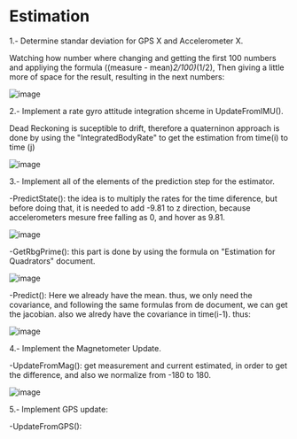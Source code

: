 # Estimation
1.- Determine standar deviation for GPS X and Accelerometer X.

Watching how number where changing and getting the first 100 numbers and appliying the formula ((measure - mean)*2/100)*(1/2),
Then giving a little more of space for the result, resulting in the next numbers:

![image](https://user-images.githubusercontent.com/29236973/141076284-5263583e-787d-4c23-a40f-8048af0bc22e.png)

2.- Implement a rate gyro attitude integration shceme in UpdateFromIMU().

Dead Reckoning is suceptible to drift, therefore a quaterninon approach is done by using the "IntegratedBodyRate" to get the estimation from time(i) to time (j)

![image](https://user-images.githubusercontent.com/29236973/141078023-4e70dcab-1ec0-446a-ad14-1e2ebabd82a2.png)

3.- Implement all of the elements of the prediction step for the estimator.

-PredictState(): the idea is to multiply the rates for the time diference, but before doing that, it is needed to add -9.81 to z direction, because accelerometers mesure free falling as 0, and hover as 9.81.

![image](https://user-images.githubusercontent.com/29236973/141083949-470448bc-211d-427a-a00e-46af63fcdd45.png)

-GetRbgPrime(): this part is done by using the formula on "Estimation for Quadrators" document.

![image](https://user-images.githubusercontent.com/29236973/141085915-326fbab4-9cdb-4f96-9235-7f192e2b7b5e.png)

-Predict(): Here we already have the mean. thus, we only need the covariance, and following the same formulas from de document, we can get the jacobian. also we alredy have the covariance in time(i-1). thus:

![image](https://user-images.githubusercontent.com/29236973/141088716-88c72f94-9d58-4f74-adca-c2091a8af8fd.png)

4.- Implement the Magnetometer Update.

-UpdateFromMag(): get measurement and current estimated, in order to get the difference, and also we normalize from -180 to 180.

![image](https://user-images.githubusercontent.com/29236973/141097414-c6bcb802-5fd3-46c2-9579-7f7dde4bf55d.png)

5.- Implement GPS update:

-UpdateFromGPS(): 



